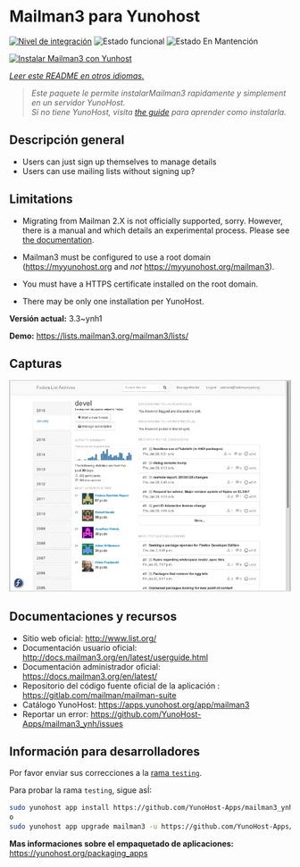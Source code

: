 <!--
Este archivo README esta generado automaticamente<https://github.com/YunoHost/apps/tree/master/tools/readme_generator>
No se debe editar a mano.
-->

# Mailman3 para Yunohost

[![Nivel de integración](https://apps.yunohost.org/badge/integration/mailman3)](https://ci-apps.yunohost.org/ci/apps/mailman3/)
![Estado funcional](https://apps.yunohost.org/badge/state/mailman3)
![Estado En Mantención](https://apps.yunohost.org/badge/maintained/mailman3)

[![Instalar Mailman3 con Yunhost](https://install-app.yunohost.org/install-with-yunohost.svg)](https://install-app.yunohost.org/?app=mailman3)

*[Leer este README en otros idiomas.](./ALL_README.md)*

> *Este paquete le permite instalarMailman3 rapidamente y simplement en un servidor YunoHost.*  
> *Si no tiene YunoHost, visita [the guide](https://yunohost.org/install) para aprender como instalarla.*

## Descripción general

* Users can just sign up themselves to manage details
* Users can use mailing lists without signing up?

## Limitations

* Migrating from Mailman 2.X is not officially supported, sorry. However, there is a manual and
  which details an experimental process. Please see [the documentation](https://docs.mailman3.org/en/latest/migration.html).

* Mailman3 must be configured to use a root domain (https://myyunohost.org and *not* https://myyunohost.org/mailman3).

* You must have a HTTPS certificate installed on the root domain.

* There may be only one installation per YunoHost.


**Versión actual:** 3.3~ynh1

**Demo:** <https://lists.mailman3.org/mailman3/lists/>

## Capturas

![Captura de Mailman3](./doc/screenshots/screenshot1.webp)

## Documentaciones y recursos

- Sitio web oficial: <http://www.list.org/>
- Documentación usuario oficial: <http://docs.mailman3.org/en/latest/userguide.html>
- Documentación administrador oficial: <https://docs.mailman3.org/en/latest/>
- Repositorio del código fuente oficial de la aplicación : <https://gitlab.com/mailman/mailman-suite>
- Catálogo YunoHost: <https://apps.yunohost.org/app/mailman3>
- Reportar un error: <https://github.com/YunoHost-Apps/mailman3_ynh/issues>

## Información para desarrolladores

Por favor enviar sus correcciones a la [rama `testing`](https://github.com/YunoHost-Apps/mailman3_ynh/tree/testing).

Para probar la rama `testing`, sigue asÍ:

```bash
sudo yunohost app install https://github.com/YunoHost-Apps/mailman3_ynh/tree/testing --debug
o
sudo yunohost app upgrade mailman3 -u https://github.com/YunoHost-Apps/mailman3_ynh/tree/testing --debug
```

**Mas informaciones sobre el empaquetado de aplicaciones:** <https://yunohost.org/packaging_apps>

